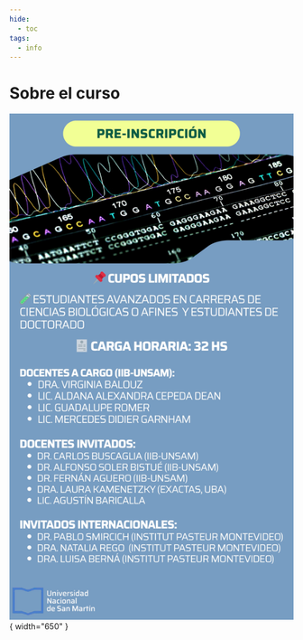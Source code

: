 ```yaml
---
hide:
  - toc
tags:
  - info
---
```


# Sobre el curso

![Banner](banner_info.jpg){ width="650" }



